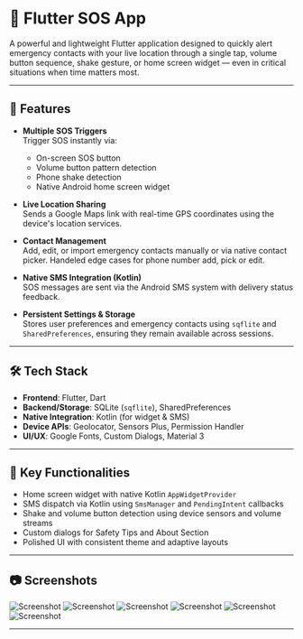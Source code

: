 # 🚨 Flutter SOS App

A powerful and lightweight Flutter application designed to quickly alert emergency contacts with your live location through a single tap, volume button sequence, shake gesture, or home screen widget — even in critical situations when time matters most.

---

## 📱 Features

- **Multiple SOS Triggers**  
  Trigger SOS instantly via:
  - On-screen SOS button  
  - Volume button pattern detection  
  - Phone shake detection  
  - Native Android home screen widget

- **Live Location Sharing**  
  Sends a Google Maps link with real-time GPS coordinates using the device's location services.

- **Contact Management**  
  Add, edit, or import emergency contacts manually or via native contact picker. Handeled edge cases for phone number add, pick or edit.

- **Native SMS Integration (Kotlin)**  
  SOS messages are sent via the Android SMS system with delivery status feedback.

- **Persistent Settings & Storage**  
  Stores user preferences and emergency contacts using `sqflite` and `SharedPreferences`, ensuring they remain available across sessions.


---

## 🛠 Tech Stack

- **Frontend**: Flutter, Dart  
- **Backend/Storage**: SQLite (`sqflite`), SharedPreferences  
- **Native Integration**: Kotlin (for widget & SMS)  
- **Device APIs**: Geolocator, Sensors Plus, Permission Handler  
- **UI/UX**: Google Fonts, Custom Dialogs, Material 3

---

## 🧪 Key Functionalities

- Home screen widget with native Kotlin `AppWidgetProvider`
- SMS dispatch via Kotlin using `SmsManager` and `PendingIntent` callbacks
- Shake and volume button detection using device sensors and volume streams
- Custom dialogs for Safety Tips and About Section
- Polished UI with consistent theme and adaptive layouts

---

## 📷 Screenshots

![Screenshot](https://github.com/vivek-mule/flutter_sos_app/blob/main/screenshots/Home%20Page.jpg?raw=true)
![Screenshot](https://github.com/vivek-mule/flutter_sos_app/blob/main/screenshots/SOS%20Start%20Widget.jpg?raw=true)
![Screenshot](https://github.com/vivek-mule/flutter_sos_app/blob/main/screenshots/Settings%20Page.jpg?raw=true)
![Screenshot](https://github.com/vivek-mule/flutter_sos_app/blob/main/screenshots/SOS%20Settings%20Page.jpg?raw=true)
![Screenshot](https://github.com/vivek-mule/flutter_sos_app/blob/main/screenshots/Contacts%20Page.jpg?raw=true)
![Screenshot](https://github.com/vivek-mule/flutter_sos_app/blob/main/screenshots/Activation%20Modes%20Page.jpg?raw=true)

---
